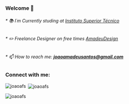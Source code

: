 <h3 align="left">Welcome 👋</h3>

###### * 📚 I´m Currently studing at [Instituto Superior Técnico](https://tecnico.ulisboa.pt/pt/)
###### * ✏️ Freelance Designer on free times [AmadeuDesign](https://www.behance.net/amadeudesign)
###### * 📫 How to reach me: **joaoamadeusantos@gmail.com**

<h3 align="left">Connect with me:</h3>
<p align="left">
</p>

<p><img align="left" src="https://github-readme-stats.vercel.app/api/top-langs?username=joaoafs&show_icons=true&theme=dark&locale=en&layout=compact" alt="joaoafs" /></p>

<p>&nbsp;<img align="center" src="https://github-readme-stats.vercel.app/api?username=joaoafs&show_icons=true&theme=dark&locale=en" alt="joaoafs" /></p>

<p align="left"> <img src="https://komarev.com/ghpvc/?username=joaoafs&label=Profile%20views&color=0e75b6&style=flat" alt="joaoafs" /> </p>
